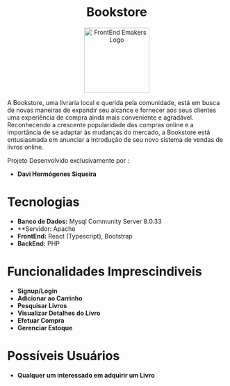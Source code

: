 <h1 align="center" class="text-center"> Bookstore </h1>

<p align="center">
  <img src="https://cdn-icons-png.flaticon.com/128/2232/2232688.png" alt="FrontEnd Emakers Logo", width="150", height="150">
</p>
                    
A Bookstore, uma livraria local e querida pela comunidade, está em busca de novas maneiras de expandir seu alcance e fornecer aos seus clientes uma experiência de compra ainda mais conveniente e agradável. Reconhecendo a crescente popularidade das compras online e a importância de se adaptar às mudanças do mercado, a Bookstore está entusiasmada em anunciar a introdução de seu novo sistema de vendas de livros online.  

Projeto Desenvolvido exclusivamente por : 
* **Davi Hermógenes Siqueira**
# Tecnologias
* **Banco de Dados:** Mysql Community Server 8.0.33 
* **Servidor: Apache 
* **FrontEnd:** React (Typescript), Bootstrap 
* **BackEnd:** PHP 

# Funcionalidades Imprescindiveis
* **Signup/Login**
* **Adicionar ao Carrinho**
* **Pesquisar Livros**
* **Visualizar Detalhes do Livro**
* **Efetuar Compra**
* **Gerenciar Estoque**

# Possíveis Usuários
* **Qualquer um interessado em adquirir um Livro**

 
